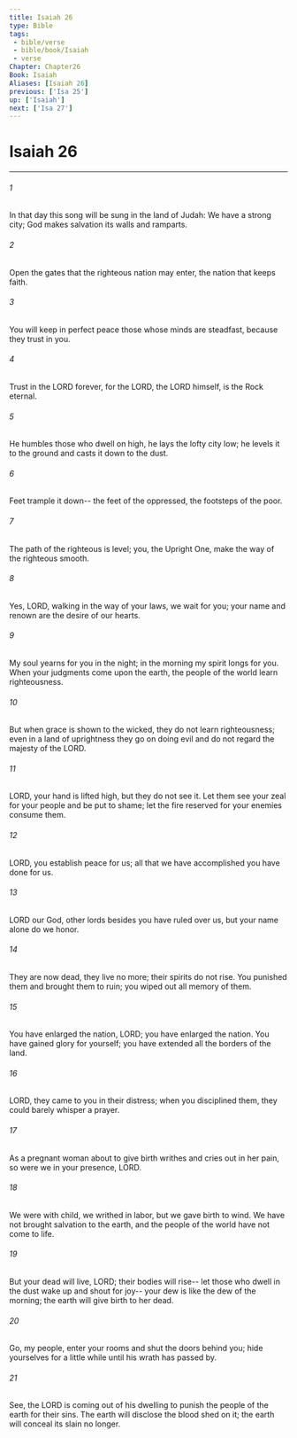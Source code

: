 ```yaml
---
title: Isaiah 26
type: Bible
tags:
 - bible/verse
 - bible/book/Isaiah
 - verse
Chapter: Chapter26
Book: Isaiah
Aliases: [Isaiah 26]
previous: ['Isa 25']
up: ['Isaiah']
next: ['Isa 27']
---
```

# Isaiah 26

***


###### 1 
In that day this song will be sung in the land of Judah: We have a strong city; God makes salvation its walls and ramparts. 

###### 2 
Open the gates that the righteous nation may enter, the nation that keeps faith. 

###### 3 
You will keep in perfect peace those whose minds are steadfast, because they trust in you. 

###### 4 
Trust in the LORD forever, for the LORD, the LORD himself, is the Rock eternal. 

###### 5 
He humbles those who dwell on high, he lays the lofty city low; he levels it to the ground and casts it down to the dust. 

###### 6 
Feet trample it down-- the feet of the oppressed, the footsteps of the poor. 

###### 7 
The path of the righteous is level; you, the Upright One, make the way of the righteous smooth. 

###### 8 
Yes, LORD, walking in the way of your laws, we wait for you; your name and renown are the desire of our hearts. 

###### 9 
My soul yearns for you in the night; in the morning my spirit longs for you. When your judgments come upon the earth, the people of the world learn righteousness. 

###### 10 
But when grace is shown to the wicked, they do not learn righteousness; even in a land of uprightness they go on doing evil and do not regard the majesty of the LORD. 

###### 11 
LORD, your hand is lifted high, but they do not see it. Let them see your zeal for your people and be put to shame; let the fire reserved for your enemies consume them. 

###### 12 
LORD, you establish peace for us; all that we have accomplished you have done for us. 

###### 13 
LORD our God, other lords besides you have ruled over us, but your name alone do we honor. 

###### 14 
They are now dead, they live no more; their spirits do not rise. You punished them and brought them to ruin; you wiped out all memory of them. 

###### 15 
You have enlarged the nation, LORD; you have enlarged the nation. You have gained glory for yourself; you have extended all the borders of the land. 

###### 16 
LORD, they came to you in their distress; when you disciplined them, they could barely whisper a prayer. 

###### 17 
As a pregnant woman about to give birth writhes and cries out in her pain, so were we in your presence, LORD. 

###### 18 
We were with child, we writhed in labor, but we gave birth to wind. We have not brought salvation to the earth, and the people of the world have not come to life. 

###### 19 
But your dead will live, LORD; their bodies will rise-- let those who dwell in the dust wake up and shout for joy-- your dew is like the dew of the morning; the earth will give birth to her dead. 

###### 20 
Go, my people, enter your rooms and shut the doors behind you; hide yourselves for a little while until his wrath has passed by. 

###### 21 
See, the LORD is coming out of his dwelling to punish the people of the earth for their sins. The earth will disclose the blood shed on it; the earth will conceal its slain no longer. 
